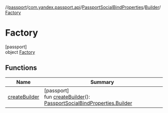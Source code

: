 //[passport](../../../../../index.md)/[com.yandex.passport.api](../../../index.md)/[PassportSocialBindProperties](../../index.md)/[Builder](../index.md)/[Factory](index.md)

# Factory

[passport]\
object [Factory](index.md)

## Functions

| Name | Summary |
|---|---|
| [createBuilder](create-builder.md) | [passport]<br>fun [createBuilder](create-builder.md)(): [PassportSocialBindProperties.Builder](../index.md) |
